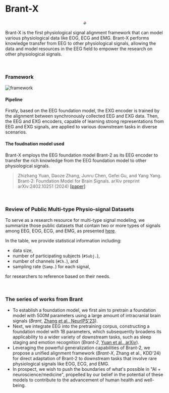 # Brant-X
<p align="center">
  <img src="./img/logo.png" alt="framework" style="zoom:4%;" />
</p>

Brant-X is the first physiological signal alignment framework that can model various physiological data like EOG, ECG and EMG. Brant-X performs knowledge transfer from EEG to other physiological signals, allowing the data and model resources in the EEG field to empower the research on other physiological signals. 

<br />

### Framework

![framework](./img/framework.png)

#### Pipeline

Firstly, based on the EEG foundation model, the EXG encoder is trained by the alignment between synchronously collected EEG and EXG data. 
Then, the EEG and EXG encoders, capable of learning strong representations from EEG and EXG signals, are applied to various downstream tasks in diverse scenarios.

#### The foudnation model used

Brant-X employs the EEG foundation model Brant-2 as its EEG encoder to transfer the rich knowledge from the EEG foundation model to other physiological signals. 

> Zhizhang Yuan, Daoze Zhang, Junru Chen, Gefei Gu, and Yang Yang. Brant-2: Foundation Model for Brain Signals. arXiv preprint arXiv:2402.10251 (2024) [\[paper\]](https://arxiv.org/abs/2402.10251) 

<br />


### Review of Public Multi-type Physio-signal Datasets

To serve as a research resource for multi-type signal modeling, we summarize those public datasets that contain two or more types of signals among EEG, EOG, ECG, and EMG, as presented [here](https://github.com/DaozeZhang/Brant-X/blob/main/dataset_review_table.pdf). 

In the table, we provide statistical information including: 
- data size, 
- number of participating subjects (`#Subj.`), 
- number of channels (`#Ch.`), and 
- sampling rate (`Samp.`) for each signal, 

for researchers to reference based on their needs. 

<br />

### The series of works from Brant

- To establish a foundation model, we first aim to pretrain a foundation model with 500M parameters using a large amount of intracranial brain signals (*Brant*, [Zhang et al., NeurIPS'23](https://proceedings.neurips.cc/paper_files/paper/2023/hash/535915d26859036410b0533804cee788-Abstract-Conference.html)). 
- Next, we integrate EEG into the pretraining corpus, constructing a foundation model with 1B parameters, which subsequently broadens its applicability to a wider variety of downstream tasks, such as sleep staging and emotion recognition (*Brant-2*, [Yuan et al., arXiv](https://arxiv.org/abs/2402.10251)). 
- Leveraging the powerful generalization capabilities of Brant-2, we propose a unified alignment framework (*Brant-X*, Zhang et al., KDD'24) for direct adaptation of Brant-2 to downstream tasks that involve rare physiological signals like EOG, ECG, and EMG.
- In prospect, we wish to push the boundaries of what's possible in "AI + neuroscience/medicine", propelled by our belief in the potential of these models to contribute to the advancement of human health and well-being.
